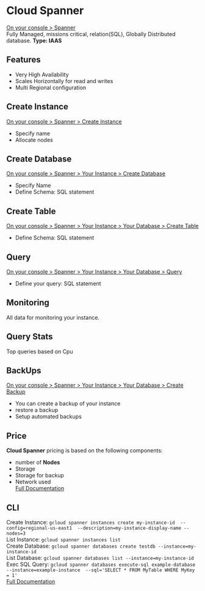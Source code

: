 # Cloud Spanner
[On your console > Spanner](https://console.cloud.google.com/spanner/instances)  
Fully Managed, missions critical, relation(SQL), Globally Distributed database. **Type: IAAS**
## Features
- Very High Availability
- Scales Horizontally for read and writes
- Multi Regional configuration
## Create Instance
[On your console > Spanner > Create Instance](https://console.cloud.google.com/spanner/instances/new)  
- Specify name
- Allocate nodes
## Create Database
[On your console > Spanner > Your Instance > Create Database](https://console.cloud.google.com/spanner/instances)  
- Specify Name
- Define Schema: SQL statement
## Create Table
[On your console > Spanner > Your Instance > Your Database > Create Table](https://console.cloud.google.com/spanner/instances)  
- Define Schema: SQL statement
## Query
[On your console > Spanner > Your Instance > Your Database > Query](https://console.cloud.google.com/spanner/instances)  
- Define your query: SQL statement
## Monitoring
All data for monitoring your instance.
## Query Stats
Top queries based on Cpu
## BackUps
[On your console > Spanner > Your Instance > Your Database > Create Backup](https://console.cloud.google.com/spanner/instances)  
- You can create a backup of your instance
- restore a backup
- Setup automated backups
## Price
**Cloud Spanner** pricing is based on the following components:
- number of **Nodes**
- Storage
- Storage for backup
- Network used  
[Full Documentation](https://cloud.google.com/spanner/pricing)
## CLI
Create Instance: `gcloud spanner instances create my-instance-id  --config=regional-us-east1  --description=my-instance-display-name --nodes=3`  
List Instance: `gcloud spanner instances list`  
Create Database: `gcloud spanner databases create testdb --instance=my-instance-id`  
List Database: `gcloud spanner databases list --instance=my-instance-id`  
Exec SQL Query: `gcloud spanner databases execute-sql example-database  --instance=example-instance  --sql='SELECT * FROM MyTable WHERE MyKey = 1'`  
[Full Documentation](https://cloud.google.com/sdk/gcloud/reference/spanner)